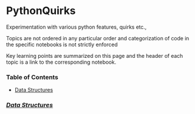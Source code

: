 # PythonQuirks  

Experimentation with various python features, quirks etc.,  

Topics are not ordered in any particular order and categorization of code in the specific notebooks is not strictly enforced  

Key learning points are summarized on this page and the header of each topic is a link to the corresponding notebook.

### Table of Contents  
- [Data Structures](#data-structures)  

### [_Data Structures_](data_structures.ipynb)  



